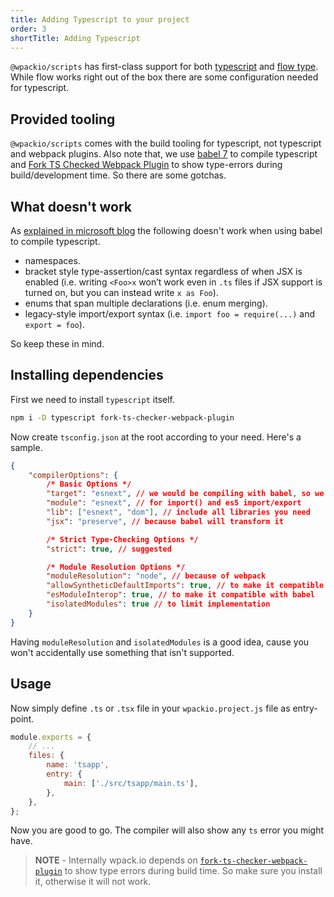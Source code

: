 ```yaml
---
title: Adding Typescript to your project
order: 3
shortTitle: Adding Typescript
---
```


`@wpackio/scripts` has first-class support for both [typescript](https://www.typescriptlang.org/)
and [flow type](https://flow.org/). While flow works right out of the box
there are some configuration needed for typescript.

## Provided tooling

`@wpackio/scripts` comes with the build tooling for typescript, not typescript and
webpack plugins. Also note that, we use [babel 7](https://babeljs.io/docs/en/babel-preset-typescript)
to compile typescript and [Fork TS Checked Webpack Plugin](https://github.com/Realytics/fork-ts-checker-webpack-plugin)
to show type-errors during build/development time. So there are some gotchas.

## What doesn't work

As [explained in microsoft blog](https://blogs.msdn.microsoft.com/typescript/2018/08/27/typescript-and-babel-7/)
the following doesn't work when using babel to compile typescript.

-   namespaces.
-   bracket style type-assertion/cast syntax regardless of when JSX is enabled (i.e. writing `<Foo>x` won’t work even in `.ts` files if JSX support is turned on, but you can instead write `x as Foo`).
-   enums that span multiple declarations (i.e. enum merging).
-   legacy-style import/export syntax (i.e. `import foo = require(...)` and `export = foo`).

So keep these in mind.

## Installing dependencies

First we need to install `typescript` itself.

```bash
npm i -D typescript fork-ts-checker-webpack-plugin
```

Now create `tsconfig.json` at the root according to your need. Here's a sample.

```json
{
	"compilerOptions": {
		/* Basic Options */
		"target": "esnext", // we would be compiling with babel, so we can target esnext
		"module": "esnext", // for import() and es5 import/export
		"lib": ["esnext", "dom"], // include all libraries you need
		"jsx": "preserve", // because babel will transform it

		/* Strict Type-Checking Options */
		"strict": true, // suggested

		/* Module Resolution Options */
		"moduleResolution": "node", // because of webpack
		"allowSyntheticDefaultImports": true, // to make it compatible with babel
		"esModuleInterop": true, // to make it compatible with babel
		"isolatedModules": true // to limit implementation
	}
}
```

Having `moduleResolution` and `isolatedModules` is a good idea, cause you won't
accidentally use something that isn't supported.

## Usage

Now simply define `.ts` or `.tsx` file in your `wpackio.project.js` file as
entry-point.

```js
module.exports = {
	// ...
	files: {
		name: 'tsapp',
		entry: {
			main: ['./src/tsapp/main.ts'],
		},
	},
};
```

Now you are good to go. The compiler will also show any `ts` error you might have.

> **NOTE** - Internally wpack.io depends on [`fork-ts-checker-webpack-plugin`](https://github.com/Realytics/fork-ts-checker-webpack-plugin)
> to show type errors during build time. So make sure you install it, otherwise
> it will not work.

